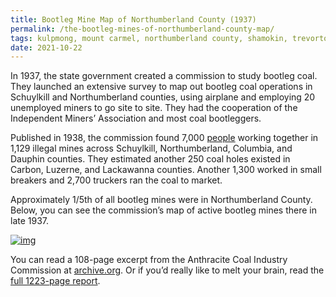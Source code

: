 ```yaml
---
title: Bootleg Mine Map of Northumberland County (1937)
permalink: /the-bootleg-mines-of-northumberland-county-map/
tags: kulpmong, mount carmel, northumberland county, shamokin, trevorton, locust gap
date: 2021-10-22
---
```




In 1937, the state government created a commission to study bootleg  coal. They launched an extensive survey to map out bootleg coal  operations in Schuylkill and Northumberland counties, using airplane and employing 20 unemployed miners to go site to site. They had the  cooperation of the Independent Miners’ Association and most coal  bootleggers.

Published in 1938, the commission found 7,000 [people](https://www.bootlegcoal.com/women-were-always-in-on-it/) working together in 1,129 illegal mines across Schuylkill,  Northumberland, Columbia, and Dauphin counties. They estimated another  250 coal holes existed in Carbon, Luzerne, and Lackawanna counties.  Another 1,300 worked in small breakers and 2,700 truckers ran the coal  to market.

Approximately 1/5th of all bootleg mines were in Northumberland  County. Below, you can see the commission’s map of active bootleg mines  there in late 1937.

[![img](https://www.bootlegcoal.com/wp-content/uploads/2021/01/Bootleg-Mines-in-Northumberland-County-Anth-Commisions-1938-Report-1-1-1024x521.png)](https://www.bootlegcoal.com/wp-content/uploads/2021/01/Bootleg-Mines-in-Northumberland-County-Anth-Commisions-1938-Report-1-1.png)

You can read a 108-page excerpt from the Anthracite Coal Industry Commission at [archive.org](https://archive.org/details/bootleggingorill00penn/page/n5/mode/2up). Or if you’d really like to melt your brain, read the [full 1223-page report](https://archive.org/details/reportofanthraci00penn/page/n3/mode/2up). 